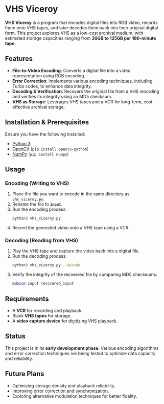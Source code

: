# VHS Viceroy  

**VHS Viceroy** is a program that encodes digital files into RGB video, records them onto VHS tapes, and later decodes them back into their original digital form. This project explores VHS as a low-cost archival medium, with estimated storage capacities ranging from **30GB to 135GB per 180-minute tape**.  

## Features  
- **File-to-Video Encoding**: Converts a digital file into a video representation using RGB encoding.  
- **Error Correction**: Implements various encoding techniques, including Turbo codes, to enhance data integrity.  
- **Decoding & Verification**: Recovers the original file from a VHS recording and verifies its integrity using an MD5 checksum.  
- **VHS as Storage**: Leverages VHS tapes and a VCR for long-term, cost-effective archival storage.  

## Installation & Prerequisites  
Ensure you have the following installed:  
- [Python 3](w)  
- [OpenCV](w) (`pip install opencv-python`)  
- [NumPy](w) (`pip install numpy`)  

## Usage  

### Encoding (Writing to VHS)  
1. Place the file you want to encode in the same directory as `vhs_viceroy.py`.  
2. Rename the file to **`input`**.  
3. Run the encoding process:  
   ```bash
   python3 vhs_viceroy.py
   ```
4. Record the generated video onto a VHS tape using a VCR.  

### Decoding (Reading from VHS)  
1. Play the VHS tape and capture the video back into a digital file.  
2. Run the decoding process:  
   ```bash
   python3 vhs_viceroy.py --decode
   ```
3. Verify the integrity of the recovered file by comparing MD5 checksums:  
   ```bash
   md5sum input recovered_input
   ```  

## Requirements  
- A **VCR** for recording and playback.  
- Blank **VHS tapes** for storage.  
- A **video capture device** for digitizing VHS playback.  

## Status  
This project is in its **early development phase**. Various encoding algorithms and error correction techniques are being tested to optimize data capacity and reliability.  

## Future Plans  
- Optimizing storage density and playback reliability.  
- Improving error correction and synchronization.  
- Exploring alternative modulation techniques for better fidelity.  